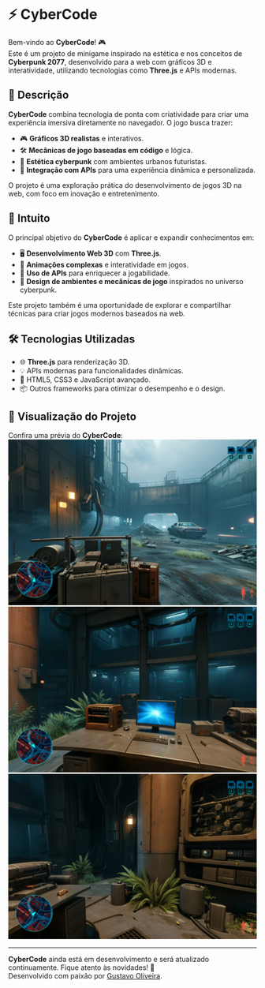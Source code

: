 # ⚡ CyberCode

Bem-vindo ao **CyberCode**! 🎮  
Este é um projeto de minigame inspirado na estética e nos conceitos de **Cyberpunk 2077**, desenvolvido para a web com gráficos 3D e interatividade, utilizando tecnologias como **Three.js** e APIs modernas.  

## 📝 Descrição

**CyberCode** combina tecnologia de ponta com criatividade para criar uma experiência imersiva diretamente no navegador. O jogo busca trazer:  
- 🎮 **Gráficos 3D realistas** e interativos.  
- 🛠️ **Mecânicas de jogo baseadas em código** e lógica.  
- 🌆 **Estética cyberpunk** com ambientes urbanos futuristas.  
- 🔗 **Integração com APIs** para uma experiência dinâmica e personalizada.  

O projeto é uma exploração prática do desenvolvimento de jogos 3D na web, com foco em inovação e entretenimento.

## 🎯 Intuito

O principal objetivo do **CyberCode** é aplicar e expandir conhecimentos em:  
- 🖥️ **Desenvolvimento Web 3D** com **Three.js**.  
- 🚀 **Animações complexas** e interatividade em jogos.  
- 🔗 **Uso de APIs** para enriquecer a jogabilidade.  
- 🎨 **Design de ambientes e mecânicas de jogo** inspirados no universo cyberpunk.  

Este projeto também é uma oportunidade de explorar e compartilhar técnicas para criar jogos modernos baseados na web.

## 🛠️ Tecnologias Utilizadas

- 🌐 **Three.js** para renderização 3D.  
- 💡 APIs modernas para funcionalidades dinâmicas.  
- 🎨 HTML5, CSS3 e JavaScript avançado.  
- 📦 Outros frameworks para otimizar o desempenho e o design.  

## 🎥 Visualização do Projeto

Confira uma prévia do **CyberCode**:  
![CyberCode](/docs/assets/image/1.png)  
![CyberCode](/docs/assets/image/2.png)
![CyberCode](/docs/assets/image/3.png)

---

**CyberCode** ainda está em desenvolvimento e será atualizado continuamente. Fique atento às novidades! 🚧  
Desenvolvido com paixão por [Gustavo Oliveira](https://github.com/GustavoOliiveira).
